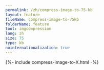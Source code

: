 ```yaml
---
permalink: /zh/compress-image-to-75-kb
layout: feature
fileName: compress-image-to-75kb
folderName: feature
tool: imgcompression
lang: zh
size: 75
type: kb
nointernationalization: true
---
```

{%- include compress-image-to-X.html -%}       
